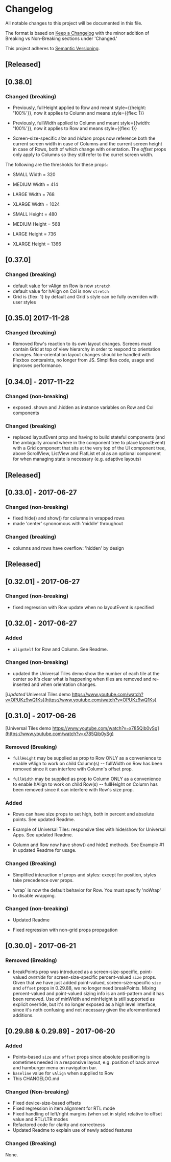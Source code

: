 # Changelog
All notable changes to this project will be documented in this file.

The format is based on [Keep a Changelog](http://keepachangelog.com/en/1.0.0/) with the minor addition of Breaking vs Non-Breaking sections under 'Changed.'

This project adheres to [Semantic Versioning](http://semver.org/spec/v2.0.0.html).

## [Released]

## [0.38.0]

### Changed (breaking)

- Previously, fullHeight applied to Row and meant style={{height: '100%'}}, now it applies to Column and means style={{flex: 1}} 
- Previously, fullWidth applied to Column and meant style={{width: '100%'}}, now it applies to Row and means style={{flex: 1}}

- Screen-size-specific _size_ and _hidden_ props now reference both the current screen width in case of Columns and the current screen height in case of Rows, both of which change with orientation. The _offset_ props only apply to Columns so they still refer to the curret screen width. 

The following are the thresholds for these props:

  - SMALL Width = 320 
  - MEDIUM Width = 414 
  - LARGE Width = 768
  - XLARGE Width = 1024 

  - SMALL Height = 480
  - MEDIUM Height = 568
  - LARGE Height = 736 
  - XLARGE Height = 1366 

## [0.37.0]

### Changed (breaking)

- default value for vAlign on Row is now `stretch`
- default value for hAlign on Col is now `stretch`
- Grid is {flex: 1} by default and Grid's style can be fully overriden with user styles

## [0.35.0] 2017-11-28

### Changed (breaking)

- Removed Row's reaction to its own layout changes. Screens must contain Grid at top of view hierarchy in order to respond to orientation changes. Non-orientation layout changes should be handled with Flexbox contsraints, no longer from JS. Simplifies code, usage and improves performance.

## [0.34.0] - 2017-11-22

### Changed (non-breaking)

- exposed .shown and .hidden as instance variables on Row and Col components

### Changed (breaking)

- replaced layoutEvent prop and having to build stateful components (and the ambiguity around where in the component tree to place layoutEvent) with a Grid component that sits at the very top of the UI component tree, above ScrollView, ListView and FlatList et al as an optional component for when managing state is necessary (e.g. adaptive layouts) 

## [Released]

## [0.33.0] - 2017-06-27

### Changed (non-breaking)

- fixed hide() and show() for columns in wrapped rows 
- made 'center' synonomous with 'middle' throughout

### Changed (breaking)

- columns and rows have overflow: 'hidden' by design 

## [Released]

## [0.32.01] - 2017-06-27

### Changed (non-breaking)

- fixed regression with Row update when no layoutEvent is specified

## [0.32.0] - 2017-06-27

### Added 

- `alignSelf` for Row and Column. See Readme. 

### Changed (non-breaking)

- updated the Universal Tiles demo show the number of each tile at the center so it's clear what is happening when tiles are removed and re-inserted and when orientation changes.  

[*Updated* Universal Tiles demo https://www.youtube.com/watch?v=OPUKz9wQ1Ks](https://www.youtube.com/watch?v=OPUKz9wQ1Ks)

## [0.31.0] - 2017-06-26

[Universal Tiles demo https://www.youtube.com/watch?v=x785Qib0ySg](https://www.youtube.com/watch?v=x785Qib0ySg)

### Removed (Breaking)

- `fullHeight` may be supplied as prop to Row ONLY as a convenience to enable vAlign to work on child Column(s) -- fullWidth on Row has been removed since it can interfere with Column's offset prop. 

- `fullWidth` may be supplied as prop to Column ONLY as a convenience to enable hAlign to work on child Row(s) -- fullHeight on Column has been removed since it can interfere with Row's size prop. 

### Added

- Rows can have size props to set high, both in percent and absolute points. See updated Readme.

- Example of Universal Tiles: responsive tiles with hide/show for Universal Apps. See updated Readme.

- Column and Row now have show() and hide() methods. See Example #1 in updated Readme for usage. 

### Changed (Breaking)

- Simplified interaction of props and styles: except for position, styles take precedence over props.

- 'wrap` is now the default behavior for Row. You must specify 'noWrap' to disable wrapping. 

### Changed (non-breaking)

- Updated Readme

- Fixed regression with non-grid props propagation 

## [0.30.0] - 2017-06-21

### Removed (Breaking)

- breakPoints prop was introduced as a screen-size-specific, point-valued _override_ for screen-size-specific percent-valued `size` props. Given that we have just added point-valued, screen-size-specific `size` and `offset` props in 0.29.88, we no longer need breakPoints. Mixing percent-valued and point-valued sizing info is an anti-pattern and it has been removed. Use of minWidth and minHeight is still supported as explicit override, but it's no longer exposed as a high level interface, since it's noth confusing and not necessary given the aforementioned additions. 

## [0.29.88 & 0.29.89] - 2017-06-20

### Added
- Points-based `size` and `offset` props since absolute positioning is sometimes needed in a responsive layout, e.g. position of back arrow and hamburger menu on navigation bar. 
- `baseline` value for `vAlign` when supplied to Row
- This CHANGELOG.md

### Changed (Non-breaking)
- Fixed device-size-based offsets 
- Fixed regression in item alignment for RTL mode 
- Fixed handling of left/right margins (when set in style) relative to offset value and RTL/LTR modes
- Refactored code for clarity and correctness
- Updated Readme to explain use of newly added features

### Changed (Breaking)

None.